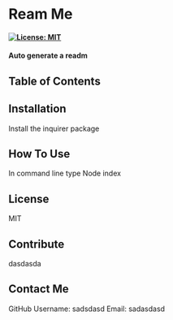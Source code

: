 # Ream Me 

  #### [![License: MIT](https://img.shields.io/badge/License-MIT-green.svg)](https://opensource.org/licenses/MIT)

  #### Auto generate a readm

  ## Table of Contents

  ## Installation 
  Install the inquirer package

  ## How To Use 
  In command line type Node index

  ## License
  MIT

  ## Contribute
  dasdasda

  ## Contact Me
  GitHub Username: sadsdasd
  Email: sadasdasd
  

  
